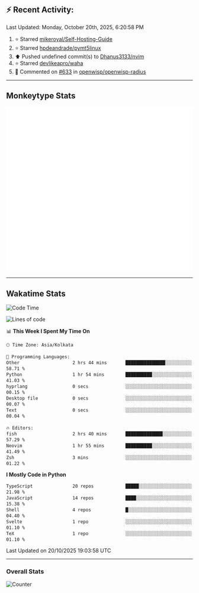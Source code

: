 ## :zap: Recent Activity:
<!--RECENT_ACTIVITY:last_update-->
Last Updated: Monday, October 20th, 2025, 6:20:58 PM
<!--RECENT_ACTIVITY:last_update_end-->
<!--RECENT_ACTIVITY:start-->
1. ⭐ Starred [mikeroyal/Self-Hosting-Guide](https://github.com/mikeroyal/Self-Hosting-Guide)<br>
2. ⭐ Starred [hpdeandrade/pymt5linux](https://github.com/hpdeandrade/pymt5linux)<br>
3. ⬆️ Pushed undefined commit(s) to [Dhanus3133/nvim](https://github.com/Dhanus3133/nvim)<br>
4. ⭐ Starred [devlikeapro/waha](https://github.com/devlikeapro/waha)<br>
5. 💬 Commented on [#633](https://github.com/openwisp/openwisp-radius/issues/633#issuecomment-3381398878) in [openwisp/openwisp-radius](https://github.com/openwisp/openwisp-radius)<br>
<!--RECENT_ACTIVITY:end-->

---

## Monkeytype Stats
<a href="https://monkeytype.com/profile/dhanus">
  <img src="https://raw.githubusercontent.com/Dhanus3133/Dhanus3133/monkeytype/monkeytype-lb.svg" alt="Monkeytype Profile" />
</a>

---

## Wakatime Stats
<!--START_SECTION:waka-->
![Code Time](http://img.shields.io/badge/Code%20Time-3%2C126%20hrs%2022%20mins-blue)

![Lines of code](https://img.shields.io/badge/From%20Hello%20World%20I%27ve%20Written-5.0%20million%20lines%20of%20code-blue)

📊 **This Week I Spent My Time On** 

```text
🕑︎ Time Zone: Asia/Kolkata

💬 Programming Languages: 
Other                    2 hrs 44 mins       ███████████████░░░░░░░░░░   58.71 % 
Python                   1 hr 54 mins        ██████████░░░░░░░░░░░░░░░   41.03 % 
hyprlang                 0 secs              ░░░░░░░░░░░░░░░░░░░░░░░░░   00.15 % 
Desktop file             0 secs              ░░░░░░░░░░░░░░░░░░░░░░░░░   00.07 % 
Text                     0 secs              ░░░░░░░░░░░░░░░░░░░░░░░░░   00.04 % 

🔥 Editors: 
fish                     2 hrs 40 mins       ██████████████░░░░░░░░░░░   57.29 % 
Neovim                   1 hr 55 mins        ██████████░░░░░░░░░░░░░░░   41.49 % 
Zsh                      3 mins              ░░░░░░░░░░░░░░░░░░░░░░░░░   01.22 % 
```

**I Mostly Code in Python** 

```text
TypeScript               20 repos            █████░░░░░░░░░░░░░░░░░░░░   21.98 % 
JavaScript               14 repos            ████░░░░░░░░░░░░░░░░░░░░░   15.38 % 
Shell                    4 repos             █░░░░░░░░░░░░░░░░░░░░░░░░   04.40 % 
Svelte                   1 repo              ░░░░░░░░░░░░░░░░░░░░░░░░░   01.10 % 
TeX                      1 repo              ░░░░░░░░░░░░░░░░░░░░░░░░░   01.10 % 
```




 Last Updated on 20/10/2025 19:03:58 UTC
<!--END_SECTION:waka-->
---

### Overall Stats

<img src="https://moe-counter.glitch.me/get/@Dhanus3133?theme=asoul" alt="Counter" />

